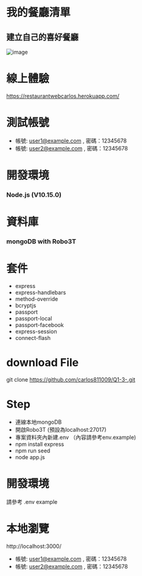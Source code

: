 # 我的餐廳清單

## 建立自己的喜好餐廳
![image](https://github.com/carlos811009/Q1-3-/blob/main/%E6%88%AA%E5%9C%96%202021-06-20%2018.57.24.png)

# 線上體驗
https://restaurantwebcarlos.herokuapp.com/

# 測試帳號

- 帳號: user1@example.com , 密碼：12345678
- 帳號: user2@example.com , 密碼：12345678

# 開發環境
### Node.js (V10.15.0)

# 資料庫
### mongoDB with Robo3T

# 套件
- express
- express-handlebars
- method-override
- bcryptjs
- passport
- passport-local
- passport-facebook
- express-session
- connect-flash

# download File
git clone https://github.com/carlos811009/Q1-3-.git

# Step

- 連線本地mongoDB
- 開啟Robo3T (預設為localhost:27017)
- 專案資料夾內新建.env （內容請參考env.example)
- npm install express
- npm run seed
- node app.js 

# 開發環境
請參考 .env example

# 本地瀏覽
http://localhost:3000/

- 帳號: user1@example.com , 密碼：12345678
- 帳號: user2@example.com , 密碼：12345678
